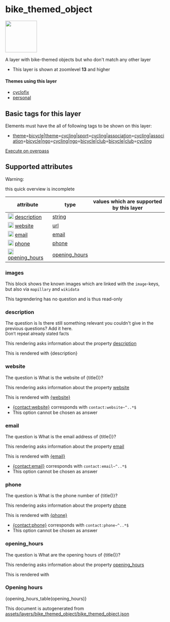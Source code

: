 

 bike_themed_object 
====================



<img src='https://mapcomplete.osm.be/./assets/layers/bike_themed_object/other_services.svg' height="100px"> 

A layer with bike-themed objects but who don't match any other layer






  - This layer is shown at zoomlevel **13** and higher




#### Themes using this layer 





  - [cyclofix](https://mapcomplete.osm.be/cyclofix)
  - [personal](https://mapcomplete.osm.be/personal)




 Basic tags for this layer 
---------------------------



Elements must have the all of following tags to be shown on this layer:



  - <a href='https://wiki.openstreetmap.org/wiki/Key:theme' target='_blank'>theme</a>=<a href='https://wiki.openstreetmap.org/wiki/Tag:theme%3Dbicycle' target='_blank'>bicycle</a>|<a href='https://wiki.openstreetmap.org/wiki/Key:theme' target='_blank'>theme</a>=<a href='https://wiki.openstreetmap.org/wiki/Tag:theme%3Dcycling' target='_blank'>cycling</a>|<a href='https://wiki.openstreetmap.org/wiki/Key:sport' target='_blank'>sport</a>=<a href='https://wiki.openstreetmap.org/wiki/Tag:sport%3Dcycling' target='_blank'>cycling</a>|<a href='https://wiki.openstreetmap.org/wiki/Key:association' target='_blank'>association</a>=<a href='https://wiki.openstreetmap.org/wiki/Tag:association%3Dcycling' target='_blank'>cycling</a>|<a href='https://wiki.openstreetmap.org/wiki/Key:association' target='_blank'>association</a>=<a href='https://wiki.openstreetmap.org/wiki/Tag:association%3Dbicycle' target='_blank'>bicycle</a>|<a href='https://wiki.openstreetmap.org/wiki/Key:ngo' target='_blank'>ngo</a>=<a href='https://wiki.openstreetmap.org/wiki/Tag:ngo%3Dcycling' target='_blank'>cycling</a>|<a href='https://wiki.openstreetmap.org/wiki/Key:ngo' target='_blank'>ngo</a>=<a href='https://wiki.openstreetmap.org/wiki/Tag:ngo%3Dbicycle' target='_blank'>bicycle</a>|<a href='https://wiki.openstreetmap.org/wiki/Key:club' target='_blank'>club</a>=<a href='https://wiki.openstreetmap.org/wiki/Tag:club%3Dbicycle' target='_blank'>bicycle</a>|<a href='https://wiki.openstreetmap.org/wiki/Key:club' target='_blank'>club</a>=<a href='https://wiki.openstreetmap.org/wiki/Tag:club%3Dcycling' target='_blank'>cycling</a>


[Execute on overpass](http://overpass-turbo.eu/?Q=%5Bout%3Ajson%5D%5Btimeout%3A90%5D%3B(%20%20%20%20nwr%5B%22association%22%3D%22cycling%22%5D(%7B%7Bbbox%7D%7D)%3B%0A%20%20%20%20nwr%5B%22association%22%3D%22bicycle%22%5D(%7B%7Bbbox%7D%7D)%3B%0A%20%20%20%20nwr%5B%22club%22%3D%22bicycle%22%5D(%7B%7Bbbox%7D%7D)%3B%0A%20%20%20%20nwr%5B%22club%22%3D%22cycling%22%5D(%7B%7Bbbox%7D%7D)%3B%0A%20%20%20%20nwr%5B%22ngo%22%3D%22cycling%22%5D(%7B%7Bbbox%7D%7D)%3B%0A%20%20%20%20nwr%5B%22ngo%22%3D%22bicycle%22%5D(%7B%7Bbbox%7D%7D)%3B%0A%20%20%20%20nwr%5B%22sport%22%3D%22cycling%22%5D(%7B%7Bbbox%7D%7D)%3B%0A%20%20%20%20nwr%5B%22theme%22%3D%22bicycle%22%5D(%7B%7Bbbox%7D%7D)%3B%0A%20%20%20%20nwr%5B%22theme%22%3D%22cycling%22%5D(%7B%7Bbbox%7D%7D)%3B%0A)%3Bout%20body%3B%3E%3Bout%20skel%20qt%3B)



 Supported attributes 
----------------------



Warning: 

this quick overview is incomplete



attribute | type | values which are supported by this layer
----------- | ------ | ------------------------------------------
[<img src='https://mapcomplete.osm.be/assets/svg/statistics.svg' height='18px'>](https://taginfo.openstreetmap.org/keys/description#values) [description](https://wiki.openstreetmap.org/wiki/Key:description) | [string](../SpecialInputElements.md#string) | 
[<img src='https://mapcomplete.osm.be/assets/svg/statistics.svg' height='18px'>](https://taginfo.openstreetmap.org/keys/website#values) [website](https://wiki.openstreetmap.org/wiki/Key:website) | [url](../SpecialInputElements.md#url) | 
[<img src='https://mapcomplete.osm.be/assets/svg/statistics.svg' height='18px'>](https://taginfo.openstreetmap.org/keys/email#values) [email](https://wiki.openstreetmap.org/wiki/Key:email) | [email](../SpecialInputElements.md#email) | 
[<img src='https://mapcomplete.osm.be/assets/svg/statistics.svg' height='18px'>](https://taginfo.openstreetmap.org/keys/phone#values) [phone](https://wiki.openstreetmap.org/wiki/Key:phone) | [phone](../SpecialInputElements.md#phone) | 
[<img src='https://mapcomplete.osm.be/assets/svg/statistics.svg' height='18px'>](https://taginfo.openstreetmap.org/keys/opening_hours#values) [opening_hours](https://wiki.openstreetmap.org/wiki/Key:opening_hours) | [opening_hours](../SpecialInputElements.md#opening_hours) | 




### images 



This block shows the known images which are linked with the `image`-keys, but also via `mapillary` and `wikidata`

This tagrendering has no question and is thus read-only





### description 



The question is  Is there still something relevant you couldn't give in the previous questions? Add it here.<br/><span style='font-size: small'>Don't repeat already stated facts</span>

This rendering asks information about the property  [description](https://wiki.openstreetmap.org/wiki/Key:description) 

This is rendered with  {description}





### website 



The question is  What is the website of {title()}?

This rendering asks information about the property  [website](https://wiki.openstreetmap.org/wiki/Key:website) 

This is rendered with  <a href='{website}' target='_blank'>{website}</a>





  - <a href='{contact:website}' target='_blank'>{contact:website}</a>  corresponds with  `contact:website~^..*$`
  - This option cannot be chosen as answer




### email 



The question is  What is the email address of {title()}?

This rendering asks information about the property  [email](https://wiki.openstreetmap.org/wiki/Key:email) 

This is rendered with  <a href='mailto:{email}' target='_blank'>{email}</a>





  - <a href='mailto:{contact:email}' target='_blank'>{contact:email}</a>  corresponds with  `contact:email~^..*$`
  - This option cannot be chosen as answer




### phone 



The question is  What is the phone number of {title()}?

This rendering asks information about the property  [phone](https://wiki.openstreetmap.org/wiki/Key:phone) 

This is rendered with  <a href='tel:{phone}'>{phone}</a>





  - <a href='tel:{contact:phone}'>{contact:phone}</a>  corresponds with  `contact:phone~^..*$`
  - This option cannot be chosen as answer




### opening_hours 



The question is  What are the opening hours of {title()}?

This rendering asks information about the property  [opening_hours](https://wiki.openstreetmap.org/wiki/Key:opening_hours) 

This is rendered with  <h3>Opening hours</h3>{opening_hours_table(opening_hours)}

 

This document is autogenerated from [assets/layers/bike_themed_object/bike_themed_object.json](https://github.com/pietervdvn/MapComplete/blob/develop/assets/layers/bike_themed_object/bike_themed_object.json)